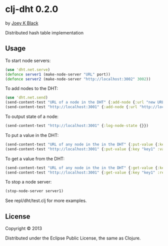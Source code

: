 # clj-dht 0.2.0

by [Joey K Black](http://joey-black.appspot.com)

Distributed hash table implementation

## Usage

To start node servers:
```clojure
(use 'dht.net.serve)
(defonce server1 (make-node-server "URL" port))
(defonce server2 (make-node-server "http://localhost:3002" 3002))
```

To add nodes to the DHT:
```clojure
(use 'dht.net.send)
(send-content-test "URL of a node in the DHT" {:add-node {:url "new URL"}})
(send-content-test "http://localhost:3001" {:add-node {:url "http://localhost:3002"}})
```

To output state of a node:
```clojure
(send-content-test "http://localhost:3001" {:log-node-state {}})
```

To put a value in the DHT:
```clojure
(send-content-test "URL of any node in the in the DHT" {:put-value {:key "key" :value "value"}})
(send-content-test "http://localhost:3001" {:put-value {:key "key1" :value "value1"}})
```

To get a value from the DHT:
```clojure
(send-content-test "URL of any node in the in the DHT" {:get-value {:key "key1" :return-to "URL of node to return result to"}})
(send-content-test "http://localhost:3001" {:get-value {:key "key1" :return-to "http://localhost:3001"}})
```

To stop a node server:
```clojure
(stop-node-server server1)
```

See repl/dht/test.clj for more examples.


## License

Copyright © 2013

Distributed under the Eclipse Public License, the same as Clojure.












